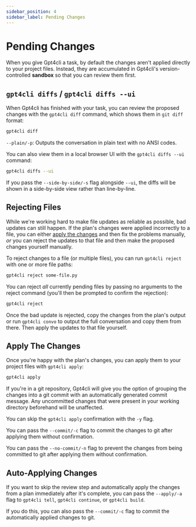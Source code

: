 ```yaml
---
sidebar_position: 4
sidebar_label: Pending Changes
---
```


# Pending Changes

When you give Gpt4cli a task, by default the changes aren't applied directly to your project files. Instead, they are accumulated in Gpt4cli's version-controlled **sandbox** so that you can review them first.

## `gpt4cli diffs` / `gpt4cli diffs --ui`

When Gpt4cli has finished with your task, you can review the proposed changes with the `gpt4cli diff` command, which shows them in `git diff` format:

```bash
gpt4cli diff
```

`--plain/-p`: Outputs the conversation in plain text with no ANSI codes.

You can also view them in a local browser UI with the `gpt4cli diffs --ui` command:

```bash
gpt4cli diffs --ui
```

If you pass the `--side-by-side/-s` flag alongside `--ui`, the diffs will be shown in a side-by-side view rather than line-by-line.

## Rejecting Files

While we're working hard to make file updates as reliable as possible, bad updates can still happen. If the plan's changes were applied incorrectly to a file, you can either [apply the changes](#apply-the-changes) and then fix the problems manually, *or* you can reject the updates to that file and then make the proposed changes yourself manually. 

To reject changes to a file (or multiple files), you can run `gpt4cli reject` with one or more file paths:

```bash
gpt4cli reject some-file.py
```

You can reject *all* currently pending files by passing no arguments to the reject command (you'll then be prompted to confirm the rejection):

```bash
gpt4cli reject
```

Once the bad update is rejected, copy the changes from the plan's output or run `gpt4cli convo` to output the full conversation and copy them from there. Then apply the updates to that file yourself.

## Apply The Changes

Once you're happy with the plan's changes, you can apply them to your project files with `gpt4cli apply`:

```bash
gpt4cli apply
```

If you're in a git repository, Gpt4cli will give you the option of grouping the changes into a git commit with an automatically generated commit message. Any uncommitted changes that were present in your working directory beforehand will be unaffected.

You can skip the `gpt4cli apply` confirmation with the `-y` flag.

You can pass the `--commit/-c` flag to commit the changes to git after applying them without confirmation.

You can pass the `--no-commit/-n` flag to prevent the changes from being committed to git after applying them without confirmation.

## Auto-Applying Changes

If you want to skip the review step and automatically apply the changes from a plan immediately after it's complete, you can pass the `--apply/-a` flag to `gpt4cli tell`, `gpt4cli continue`, or `gpt4cli build`.

If you do this, you can also pass the `--commit/-c` flag to commit the automatically applied changes to git.